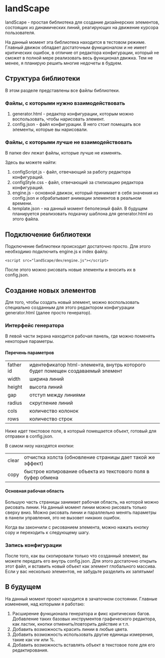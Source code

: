 # landScape

landScape - простая библиотека для создание дизайнерских элементов, состоящих из динамических линий, реагирующих на движение курсора пользователя.

На данный момент эта библиотека находится в тестовом режиме. Главный движок обладает достаточным функционалом и не имеет критических ошибок, в отличие от редактора конфигурации, который не сможет в полной мере реализовать весь функционал движка. Тем не менее, я планирую решить многие недочеты в будуем.

## Структура библиотеки

В этом разделе представлены все файлы библиотеки.

### Файлы, с которыми нужно взаимодействовать

1. generator.html - редактор конфигурации, которым можно воспользовать, чтобы нарисовать элемент.
2. config.json - файл конфигурации. В него стоит помещать все элементы, которые вы нарисовали.

### Файлы, с которыми лучше не взаимодействовать

В папке dev лежат файлы, которые лучше не изменять.

Здесь вы можете найти:
1. configScript.js - файл, отвечающий за работу редактора конфигураций.
2. configStyle.css - файл, отвечающий за стилизацию редактора конфигураций.
3. engine.js - основной движок, который принимает в себя значения из config.json и обрабатывает анимации элементов в реальном времени.
4. template.json - на данный момент беполезный файл. В будущем планируется реализовать подкачку шаблона для generator.html из этого файла.

## Подключение библиотеки

Подключение библиотеки происходит достаточно просто. Для этого необходимо подключить engine.js к index файлу.

    <script src="landScape/dev/engine.js"></script>

После этого можно рисовать новые элементы и вносить их в config.json.

## Создание новых элементов

Для того, чтобы создать новый элемент, можно воспользовать специально созданным для этого редактором конфигурации generator.html (далее просто генератор).

### Интерфейс генератора

В левой части экрана находится рабочая панель, где можно поменять некоторые параметры.

#### Перечень параметров

<table>
    <tr>
        <td>
            father id
        </td>
        <td>
            идентефикатор html-элемента, внутрь которого будет помещен создаваемый элемент
        </td>
    </tr>
        <tr>
        <td>
            width
        </td>
        <td>
            ширина линий
        </td>
    </tr>
        <tr>
        <td>
            height
        </td>
        <td>
            высота линий
        </td>
    </tr>
        <tr>
        <td>
            gap
        </td>
        <td>
            отступ между линиями
        </td>
    </tr>
        <tr>
        <td>
            radius
        </td>
        <td>
            скругление линий
        </td>
    </tr>
    <tr>
        <td>
            cols
        </td>
        <td>
            количество колонок
        </td>
    </tr>
    <tr>
        <td>
            rows
        </td>
        <td>
            количество строк
        </td>
    </tr>
</table>

Ниже идет текстовое поле, в который помещается объект, готовый для отправки в config.json.

В самом низу находятся кнопки:

<table>
    <tr>
        <td>
            clear
        </td>
        <td>
            отчистка холста (обновление страницы дает такой же эффект)
        </td>
    </tr>
        <tr>
        <td>
            copy
        </td>
        <td>
            быстрое копирование объекта из текстового поля в буфер обмена
        </td>
    </tr>
</table>

#### Основная рабочая область

Большую часть страницы занимает рабочая область, на которой можно рисовать линии. На данный момент линии можно рисовать только сверху вниз. Можно рисовать линии и параллельно менять параметры в панели управления, это не вызовет никаких ошибок.

Когда вы закончили с рисованием элемента, можно нажать кнопку copy и переходить к следующему шагу.

### Запись конфигурации

После того, как вы скопировали только что созданный элемент, вы можете передать его внутрь config.json. Для этого достаточно открыть этот файл, и вставить новый объект как элемент глобального массива. Если у вас несколько элементов, не забудьте разделить их запятыми!

## В будущем

На данный момент проект находится в зачаточном состоянии. Главные изменения, над которыми я работаю:
1. Расширение функционала генератора и фикс критических багов. Добавление таких базовых инструментов графического редактора, как ластик, кнопки отменить/повторить действие и т.п.
2. Добавить возможность красить линии в любые цвета.
3. Добавить возможность использовать другие единицы измерения, такие как vw или %.
4. Добавить возможность вставлять объект в текстовое поле для его редактирования.